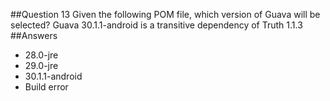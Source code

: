 ##Question 13
Given the following POM file, which version of Guava will be selected? Guava 30.1.1-android is a transitive dependency of Truth 1.1.3
##Answers
* 28.0-jre
* 29.0-jre
* 30.1.1-android
* Build error



